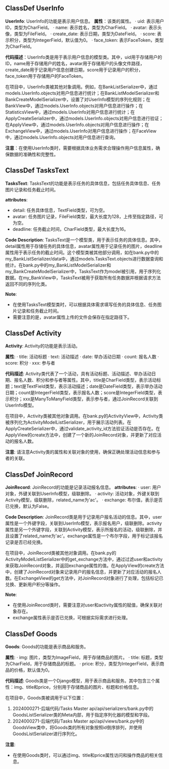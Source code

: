 ## ClassDef UserInfo
**UserInfo**: UserInfo的功能是表示用户信息。
**属性**：该类的属性。
· uid: 表示用户ID，类型为CharField。
· name: 表示姓名，类型为CharField。
· avatar: 表示头像，类型为FileField。
· create_date: 表示日期，类型为DateField。
· score: 表示积分，类型为IntegerField，默认值为0。
· face_token: 表示FaceToken，类型为CharField。

**代码描述**：UserInfo类是用于表示用户信息的模型类。其中，uid用于存储用户的ID，name用于存储用户的姓名，avatar用于存储用户的头像文件路径，create_date用于记录用户信息创建日期，score用于记录用户的积分，face_token用于存储用户的FaceToken。

在项目中，UserInfo类被其他对象调用。例如，在BankListSerializer中，通过models.UserInfo.objects对用户信息进行统计；在BankListModelSerializer和BankCreateModelSerializer中，设置了对UserInfo模型的序列化规则；在BankView中，通过models.UserInfo.objects对用户信息进行操作；在StatisticsView中，通过models.UserInfo对用户信息进行统计；在ApplyCreateSerializer中，通过models.UserInfo.objects对用户信息进行验证；在ApplyView中，通过models.UserInfo.objects对用户信息进行操作；在ExchangeView中，通过models.UserInfo对用户信息进行操作；在FaceView中，通过models.UserInfo.objects对用户信息进行查询。

**注意**：在使用UserInfo类时，需要根据具体业务需求合理操作用户信息属性，确保数据的准确性和完整性。
## ClassDef TasksText
**TasksText**: TasksText的功能是表示任务的具体信息，包括任务具体信息、任务图片记录和任务截止时间。

**attributes**:
- detail: 任务具体信息，TextField类型，可为空。
- avatar: 任务图片记录，FileField类型，最大长度为128，上传至指定路径，可为空。
- deadline: 任务截止时间，CharField类型，最大长度为16。

**Code Description**:
TasksText是一个模型类，用于表示任务的具体信息。其中，detail属性用于存储任务的具体信息，avatar属性用于记录任务的图片，deadline属性用于表示任务的截止时间。这个模型类被其他部分调用，如在bank.py中的my_BankListSerializer/data中，通过models.TasksText.objects进行数据查询和统计。在bank.py中的my_BankListModelSerializer和my_BankCreateModelSerializer中，TasksText作为model被引用，用于序列化数据。在my_BankView中，TasksText被用于获取所有任务数据并根据请求方法返回不同的序列化类。

**Note**:
- 在使用TasksText模型类时，可以根据具体需求填写任务的具体信息、任务图片记录和任务截止时间。
- 需要注意的是，avatar属性上传的文件会保存在指定路径下。
## ClassDef Activity
**Activity**: Activity的功能是表示活动。

**属性**:
· title: 活动标题
· text: 活动描述
· date: 举办活动日期
· count: 报名人数
· score: 积分
· xxx: 参与者

**代码描述**:
Activity类代表了一个活动，具有活动标题、活动描述、举办活动日期、报名人数、积分和参与者等属性。其中，title是CharField类型，表示活动标题；text是TextField类型，表示活动描述；date是DateField类型，表示举办活动日期；count是IntegerField类型，表示报名人数；score是IntegerField类型，表示积分；xxx是ManyToManyField类型，表示参与者，通过JoinRecord关联到UserInfo模型。

在项目中，Activity类被其他对象调用。在bank.py的ActivityView中，Activity类被序列化为ActivityModelListSerializer，用于展示活动列表。在ApplyCreateSerializer中，通过validate_activity_id方法验证活动是否存在。在ApplyView的create方法中，创建了一个新的JoinRecord对象，并更新了对应活动的报名人数。

**注意**: 请注意Activity类的属性和关联对象的使用，确保正确处理活动信息和参与者的关联。
## ClassDef JoinRecord
**JoinRecord**: JoinRecord的功能是记录活动报名信息。
**attributes**:
· user: 用户对象，外键关联到UserInfo模型，级联删除。
· activity: 活动对象，外键关联到Activity模型，级联删除，related_name为'ac'。
· exchange: 布尔值，表示是否已兑换，默认为False。

**Code Description**:
JoinRecord类是用于记录用户报名活动的信息。其中，user属性是一个外键字段，关联到UserInfo模型，表示报名用户，级联删除。activity属性是另一个外键字段，关联到Activity模型，表示所报名的活动，级联删除，并且设置了related_name为'ac'。exchange属性是一个布尔字段，用于标记该报名记录是否已经兑换。

在项目中，JoinRecord类被其他对象调用。在bank.py的ActivityModelListSerializer中的get_exchange方法中，通过过滤user和activity来获取JoinRecord对象，并返回exchange属性的值。在ApplyView的create方法中，创建了JoinRecord对象来记录用户的报名信息，并更新了对应活动的报名人数。在ExchangeView的get方法中，对JoinRecord对象进行了处理，包括标记已兑换、更新用户积分等操作。

**Note**:
- 在使用JoinRecord类时，需要注意对user和activity属性的赋值，确保关联对象存在。
- exchange属性表示是否已兑换，可根据实际需求进行处理。
## ClassDef Goods
**Goods**: Goods的功能是表示商品和服务。

**属性**:
· img: 图片，类型为ImageField，用于存储商品的图片。
· title: 标题，类型为CharField，用于存储商品的标题。
· price: 积分，类型为IntegerField，表示商品的价格，默认值为0。

**代码描述**:
Goods类是一个Django模型，用于表示商品和服务。其中包含三个属性：img、title和price，分别用于存储商品的图片、标题和价格信息。

在项目中，Goods类被调用于以下位置：
1. 2024000271-后端代码/Tasks Master api/api/serializers/bank.py中的GoodsListSerializer类的Meta内部，用于指定序列化器的模型和字段。
2. 2024000271-后端代码/Tasks Master api/api/views/bank.py中的GoodsView类中，将Goods类的所有对象按照id倒序排列，并使用GoodsListSerializer进行序列化。

**注意**:
- 在使用Goods类时，可以通过img、title和price属性访问和操作商品的相关信息。
